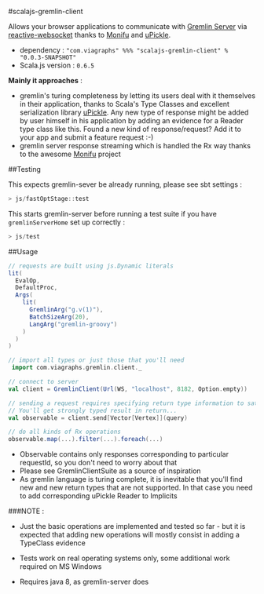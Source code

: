 #scalajs-gremlin-client

Allows your browser applications to communicate with [Gremlin Server](1) via [reactive-websocket](2) thanks to [Monifu](3) and [uPickle](4).

* dependency : `"com.viagraphs" %%% "scalajs-gremlin-client" % "0.0.3-SNAPSHOT"`
* Scala.js version : `0.6.5`

**Mainly it approaches** : 
* gremlin's turing completeness by letting its users deal with it themselves in their application, thanks to Scala's Type Classes and excellent serialization library [uPickle](4). Any new type of response might be added by user himself in his application by adding an evidence for a Reader type class like this. Found a new kind of response/request? Add it to your app and submit a feature request :-)
* gremlin server response streaming which is handled the Rx way thanks to the awesome [Monifu](3) project


##Testing

This expects gremlin-sever be already running, please see sbt settings :
```scala
> js/fastOptStage::test
```

This starts gremlin-server before running a test suite if you have `gremlinServerHome` set up correctly :
```scala
> js/test
```

##Usage

```scala
// requests are built using js.Dynamic literals 
lit(
  EvalOp,
  DefaultProc,
  Args(
    lit(
      GremlinArg("g.v(1)"),
      BatchSizeArg(20),
      LangArg("gremlin-groovy")
    )
  )
)

// import all types or just those that you'll need
 import com.viagraphs.gremlin.client._

// connect to server
val client = GremlinClient(Url(WS, "localhost", 8182, Option.empty))

// sending a request requires specifying return type information to satisfy uPickle's Reader TypeClass. 
// You'll get strongly typed result in return...
val observable = client.send[Vector[Vertex]](query)

// do all kinds of Rx operations 
observable.map(...).filter(...).foreach(...) 

```

* Observable contains only responses corresponding to particular requestId, so you don't need to worry about that
* Please see GremlinClientSuite as a source of inspiration
* As gremlin language is turing complete, it is inevitable that you'll find new and new return types that are not supported. In that case you need to add corresponding uPickle Reader to Implicits

###NOTE :

* Just the basic operations are implemented and tested so far - but it is expected that adding new operations will mostly consist in adding a TypeClass evidence  
* Tests work on real operating systems only, some additional work required on MS Windows
* Requires java 8, as gremlin-server does


  [1]: http://www.tinkerpop.com/docs/3.0.0-SNAPSHOT/#gremlin-server
  [2]: https://github.com/viagraphs/reactive-websocket
  [3]: https://github.com/monifu
  [4]: https://github.com/lihaoyi/upickle